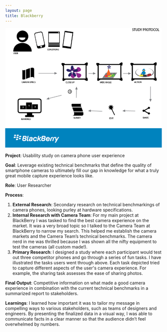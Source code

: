```yaml
---
layout: page
title: Blackberry
---
```


![blackberry](/images/camera_protocol_diagram.png)


**Project**: Usability study on camera phone user experience


**Goal**: Leverage existing technical benchmarks that define the quality of smartphone cameras to ultimately fill our gap in knowledge for what a truly great mobile capture experience looks like.

**Role**: User Researcher

**Process**:

1. **External Research**: Secondary research on technical benchmarkings of camera phones, looking purley at hardware specifications.
2. **Internal Research with Camera Team**: For my main project at BlackBerry I was tasked to find the best camera experience on the market. It was a very broad topic so I talked to the Camera Team at BlackBerry to narrow my search. This helped me establish the camera markets and the Camera Team’s technical benchmarks. The camera nerd in me was thrilled because I was shown all the nifty equipment to test the cameras (all custom made!).
3. **Primary Research**: I designed a study where each participant would test out three competitor phones and go through a series of fun tasks. I have illustrated the tasks users went through above. Each task depicted tried to capture different aspects of the user's camera experience. For example, the sharing task assesses the ease of sharing photos.


**Final Output**: Competitive information on what made a good camera experience in combination with the current technical benchmarks in a summarized report to stakeholders.


**Learnings**:
I learned how important it was to tailor my message in compelling ways to various stakeholders, such as teams of designers and engineers. By presenting the finalized data in a visual way, I was able to communicate facts in a clear manner so that the audience didn’t feel overwhelmed by numbers.
